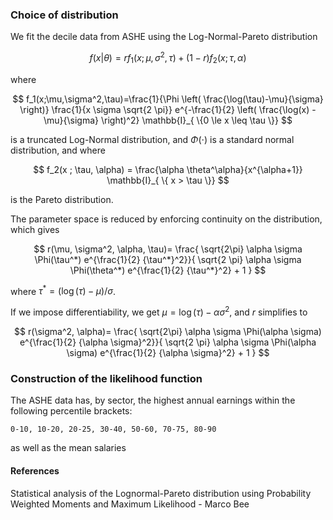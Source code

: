 ### Choice of distribution

We fit the decile data from ASHE using the Log-Normal-Pareto distribution

$$
f(x | \theta) = r f_1 (x ; \mu, \sigma^2, \tau) + (1-r) f_2(x; \tau, \alpha)
$$

where

$$
f_1(x;\mu,\sigma^2,\tau)=\frac{1}{\Phi \left( \frac{\log(\tau)-\mu}{\sigma} \right)} \frac{1}{x \sigma \sqrt{2 \pi}} e^{-\frac{1}{2} \left( \frac{\log(x) - \mu}{\sigma} \right)^2} \mathbb{I}_{ \{0 \le x \leq \tau \}} 
$$

is a truncated Log-Normal distribution, and $\Phi(\cdot)$ is a standard normal distribution, and where

$$
f_2(x ; \tau, \alpha) = \frac{\alpha \theta^\alpha}{x^{\alpha+1}} \mathbb{I}_{ \{ x > \tau \}} 
$$

is the Pareto distribution.

The parameter space is reduced by enforcing continuity on the distribution, which gives

$$
r(\mu, \sigma^2, \alpha, \tau)= \frac{ \sqrt{2\pi} \alpha \sigma \Phi(\tau^*) e^{\frac{1}{2} {\tau^*}^2}}{ \sqrt{2 \pi} \alpha \sigma \Phi(\theta^*) e^{\frac{1}{2} {\tau^*}^2} + 1 }
$$

where $\tau^* = (\log(\tau) - \mu)/\sigma$.

If we impose differentiability, we get $\mu = \log(\tau) - \alpha \sigma^2$, and $r$ simplifies to

$$
r(\sigma^2, \alpha)= \frac{ \sqrt{2\pi} \alpha \sigma \Phi(\alpha \sigma) e^{\frac{1}{2} {\alpha \sigma}^2}}{ \sqrt{2 \pi} \alpha \sigma \Phi(\alpha \sigma) e^{\frac{1}{2} {\alpha \sigma}^2} + 1 }
$$

### Construction of the likelihood function

The ASHE data has, by sector, the highest annual earnings within the following percentile brackets:

```
0-10, 10-20, 20-25, 30-40, 50-60, 70-75, 80-90
```

as well as the mean salaries

#### References

Statistical analysis of the Lognormal-Pareto distribution using Probability Weighted Moments and Maximum Likelihood - Marco Bee

<!--stackedit_data:
eyJoaXN0b3J5IjpbLTExMDM3MzIwNTcsMTExNDcwMjYxMSwtMj
A2MjcyMDA3M119
-->